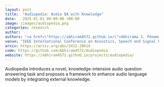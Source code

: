 ```yaml
---
layout: post
title:  "Audiopedia: Audio QA with Knowledge"
date:   2025-01-01 00:00:00 +00:00
image: /images/audiopedia.png
categories: research
author: 
authors: "<a href=\"https://abhiram4572.github.io/\">Abhirama S. Penamakuri</a>&#42;, <strong>Kiran Chhatre</strong>&#42;, Akshat Jain (&#42 denotes equal contribution)"
venue: "IEEE International Conference on Acoustics, Speech and Signal Processing (ICASSP)"
arxiv: https://arxiv.org/abs/2412.20619
code: https://github.com/Abhiram4572/Audiopedia
website: https://abhiram4572.github.io/projects/audiopedia/
---
```

Audiopedia introduces a novel, knowledge-intensive audio question answering task and proposes a framework to enhance audio language models by integrating external knowledge.
